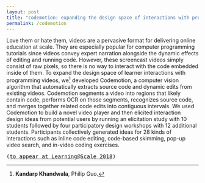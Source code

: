 ```yaml
---
layout: post
title: "codemotion: expanding the design space of interactions with programming tutorial videos"
permalink: /codemotion
---
```


Love them or hate them, videos are a pervasive format for delivering online education at scale. They are especially popular for computer programming tutorials since videos convey expert narration alongside the dynamic effects of editing and running code. However, these screencast videos simply consist of raw pixels, so there is no way to interact with the code embedded inside of them. To expand the design space of learner interactions with programming videos, we[^1] developed Codemotion, a computer vision algorithm that automatically extracts source code and dynamic edits from existing videos. Codemotion segments a video into regions that likely contain code, performs OCR on those segments, recognizes source code, and merges together related code edits into contiguous intervals. We used Codemotion to build a novel video player and then elicited interaction design ideas from potential users by running an elicitation study with 10 students followed by four participatory design workshops with 12 additional students. Participants collectively generated ideas for 28 kinds of interactions such as inline code editing, code-based skimming, pop-up video search, and in-video coding exercises.

[^1]: **Kandarp Khandwala**, Philip Guo.

<tt>([to appear at Learning@Scale 2018](/files/kandarp-codemotion.pdf))</tt>
